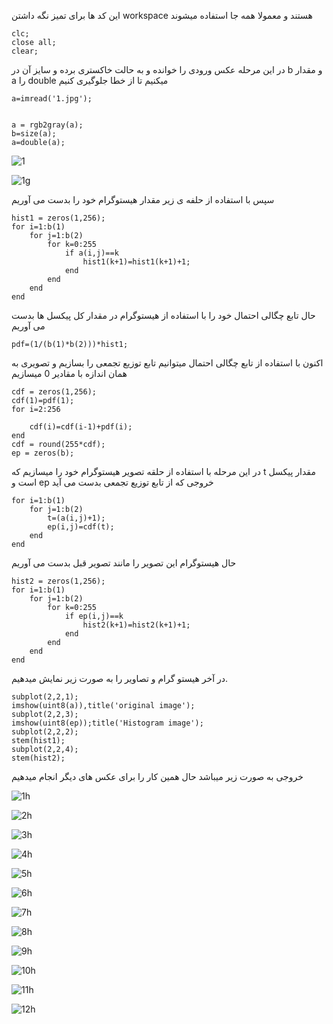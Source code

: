 این کد ها برای تمیز نگه داشتن workspace هستند و معمولا همه جا استفاده میشوند
```
clc;
close all;
clear;
```

در این مرحله عکس ورودی را خوانده و به حالت خاکستری برده و سایز آن در b  و مقدار a را double میکنیم تا از خطا جلوگیری کنیم
```
a=imread('1.jpg');


a = rgb2gray(a);
b=size(a);
a=double(a);
```
![1](https://user-images.githubusercontent.com/94211519/166085185-606e11d9-da71-4d7a-a1a3-e970610a658c.jpg)

![1g](https://user-images.githubusercontent.com/94211519/166085205-8b89707b-be3c-4f8b-a315-ef582cc728ed.jpg)


سپس با استفاده از حلفه ی زیر مقدار هیستوگرام خود را بدست می آوریم

```
hist1 = zeros(1,256);
for i=1:b(1)
    for j=1:b(2)
        for k=0:255
            if a(i,j)==k
                hist1(k+1)=hist1(k+1)+1;
            end
        end
    end
end
```

حال تابع چگالی احتمال خود را با استفاده از هیستوگرام در مقدار کل پیکسل ها بدست می آوریم

```
pdf=(1/(b(1)*b(2)))*hist1;
```

اکنون با استفاده از تابع چگالی احتمال میتوانیم تابع توزیع تجمعی را بسازیم و تصویری به همان اندازه با مقادیر 0 میسازیم
```
cdf = zeros(1,256);
cdf(1)=pdf(1);
for i=2:256
    
    cdf(i)=cdf(i-1)+pdf(i);
end
cdf = round(255*cdf);
ep = zeros(b);
```

در این مرحله با استفاده از حلقه تصویر هیستوگرام خود را میسازیم که t مقدار پیکسل است و ep خروجی که از تابع توزیع تجمعی بدست می آید

```
for i=1:b(1)                                        
    for j=1:b(2)                                  
        t=(a(i,j)+1);                               
        ep(i,j)=cdf(t);                             
    end                                             
end
```

حال هیستوگرام این تصویر را مانند تصویر قبل بدست می آوریم
```
hist2 = zeros(1,256);
for i=1:b(1)
    for j=1:b(2)
        for k=0:255
            if ep(i,j)==k
                hist2(k+1)=hist2(k+1)+1;
            end
        end
    end
end
```
در آخر هیستو گرام و تصاویر را به صورت زیر نمایش میدهیم.

```
subplot(2,2,1);
imshow(uint8(a)),title('original image');
subplot(2,2,3);
imshow(uint8(ep));title('Histogram image');
subplot(2,2,2);
stem(hist1);
subplot(2,2,4);
stem(hist2);
```
خروجی به صورت زیر میباشد حال همین کار را برای عکس های دیگر انجام میدهیم

![1h](https://user-images.githubusercontent.com/94211519/166085072-7b506fb3-9be8-4f4d-a4e5-ff61fa763dfe.jpg)

![2h](https://user-images.githubusercontent.com/94211519/166085084-2dc393bb-ad18-4d53-9cbd-0cb2f302d63a.jpg)

![3h](https://user-images.githubusercontent.com/94211519/166085087-e8e7439f-773d-400a-9877-4c8224a6a62c.jpg)

![4h](https://user-images.githubusercontent.com/94211519/166085091-c0e24fe7-faa4-4cfe-83ed-a4a21ce8725b.jpg)

![5h](https://user-images.githubusercontent.com/94211519/166085094-ceca50dd-931d-4665-84b7-cc5234df9801.jpg)

![6h](https://user-images.githubusercontent.com/94211519/166085100-b10060e5-906c-4dc4-9907-2c7e8e171df1.jpg)

![7h](https://user-images.githubusercontent.com/94211519/166085101-4d9bf265-38b7-48e2-8de8-b5e34e2a8509.jpg)

![8h](https://user-images.githubusercontent.com/94211519/166085102-f599040b-7014-4467-b170-754db4df164b.jpg)

![9h](https://user-images.githubusercontent.com/94211519/166085104-82d175f7-b04d-49cd-a53a-09d3c83872e0.jpg)

![10h](https://user-images.githubusercontent.com/94211519/166085107-a1b8512d-fb0e-4356-b49f-35f427b4d0c5.jpg)

![11h](https://user-images.githubusercontent.com/94211519/166085109-6b2a1e93-e2c4-4243-baeb-f0e6e2dda875.jpg)

![12h](https://user-images.githubusercontent.com/94211519/166085113-fbcff650-87aa-44e6-b0d9-6a392e949d4e.jpg)

